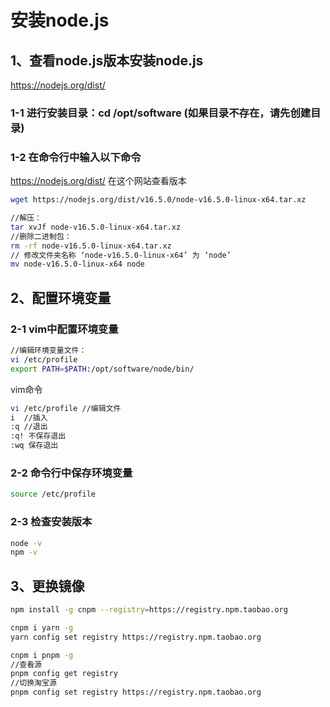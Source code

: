 # 安装node.js

## 1、查看node.js版本安装node.js

https://nodejs.org/dist/

### 1-1 进行安装目录：cd /opt/software (如果目录不存在，请先创建目录)

### 1-2 在命令行中输入以下命令

https://nodejs.org/dist/  在这个网站查看版本

```bash
wget https://nodejs.org/dist/v16.5.0/node-v16.5.0-linux-x64.tar.xz
```
```bash
//解压：
tar xvJf node-v16.5.0-linux-x64.tar.xz
//删除二进制包：
rm -rf node-v16.5.0-linux-x64.tar.xz
// 修改文件夹名称 ‘node-v16.5.0-linux-x64’ 为 ‘node’
mv node-v16.5.0-linux-x64 node
```

## 2、配置环境变量

### 2-1 vim中配置环境变量

```bash
//编辑环境变量文件：
vi /etc/profile
export PATH=$PATH:/opt/software/node/bin/
```
vim命令
```bash
vi /etc/profile //编辑文件
i  //插入
:q //退出
:q! 不保存退出
:wq 保存退出
```

### 2-2 命令行中保存环境变量

```bash
source /etc/profile
```

### 2-3 检查安装版本

```bash
node -v
npm -v
```

## 3、更换镜像

```bash
npm install -g cnpm --registry=https://registry.npm.taobao.org
```
```bash
cnpm i yarn -g
yarn config set registry https://registry.npm.taobao.org
```
```bash
cnpm i pnpm -g
//查看源
pnpm config get registry 
//切换淘宝源
pnpm config set registry https://registry.npm.taobao.org 
```